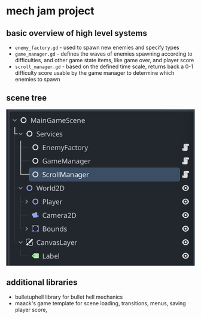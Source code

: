 # mech jam project

## basic overview of high level systems

- `enemy_factory.gd` - used to spawn new enemies and specify types
- `game_manager.gd` - defines the waves of enemies spawning according to difficulties, and other game state items, like game over, and player score
- `scroll_manager.gd` - based on the defined time scale, returns back a 0-1 difficulty score usable by the game manager to determine which enemies to spawn


## scene tree

![current scene tree](/documentation/images/image.png)

## additional libraries

- bulletuphell library for bullet hell mechanics
- maack's game template for scene loading, transitions, menus, saving player score, 
